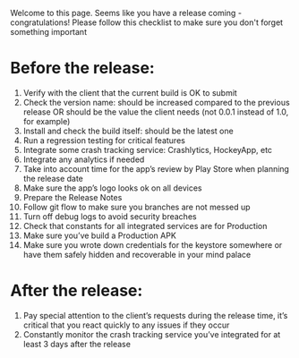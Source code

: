 Welcome to this page. Seems like you have a release coming - congratulations!
Please follow this checklist to make sure you don't forget something important

# Before the release:
1. Verify with the client that the current build is OK to submit
2. Check the version name: should be increased compared to the previous release OR should be the value the client needs (not 0.0.1 instead of 1.0, for example)
3. Install and check the build itself: should be the latest one
4. Run a regression testing for critical features
5. Integrate some crash tracking service: Crashlytics, HockeyApp, etc
6. Integrate any analytics if needed
7. Take into account time for the app’s review by Play Store when planning the release date
8. Make sure the app’s logo looks ok on all devices
9. Prepare the Release Notes
10. Follow git flow to make sure you branches are not messed up
11. Turn off debug logs to avoid security breaches
12. Check that constants for all integrated services are for Production
13. Make sure you’ve build a Production APK
14. Make sure you wrote down credentials for the keystore somewhere or have them safely hidden and recoverable in your mind palace

# After the release:
1. Pay special attention to the client’s requests during the release time, it’s critical that you react quickly to any issues if they occur
2. Constantly monitor the crash tracking service you’ve integrated for at least 3 days after the release
